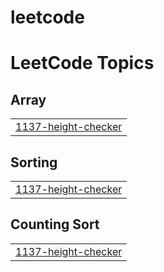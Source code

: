 # leetcode
<!---LeetCode Topics Start-->
# LeetCode Topics
## Array
|  |
| ------- |
| [1137-height-checker](https://github.com/jedi0605/leetcode/tree/master/1137-height-checker) |
## Sorting
|  |
| ------- |
| [1137-height-checker](https://github.com/jedi0605/leetcode/tree/master/1137-height-checker) |
## Counting Sort
|  |
| ------- |
| [1137-height-checker](https://github.com/jedi0605/leetcode/tree/master/1137-height-checker) |
<!---LeetCode Topics End-->